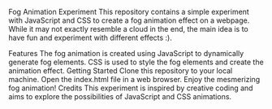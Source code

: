 Fog Animation Experiment
This repository contains a simple experiment with JavaScript and CSS to create a fog animation effect on a webpage. While it may not exactly resemble a cloud in the end, the main idea is to have fun and experiment with different effects :).

Features
The fog animation is created using JavaScript to dynamically generate fog elements.
CSS is used to style the fog elements and create the animation effect.
Getting Started
Clone this repository to your local machine.
Open the index.html file in a web browser.
Enjoy the mesmerizing fog animation!
Credits
This experiment is inspired by creative coding and aims to explore the possibilities of JavaScript and CSS animations.
